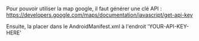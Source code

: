 Pour pouvoir utiliser la map google, il faut générer une clé API : https://developers.google.com/maps/documentation/javascript/get-api-key

Ensuite, la placer dans le AndroidManifest.xml à l'endroit 'YOUR-API-KEY-HERE'
